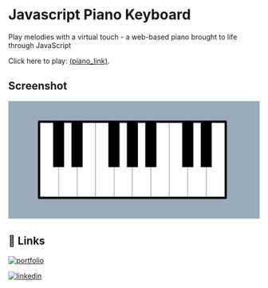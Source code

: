 # Javascript Piano Keyboard

Play melodies with a virtual touch - a web-based piano brought to life through JavaScript

Click here to play: <a href="https://rohitkrtiwari.github.io/piano/" target="_blank">(piano_link)</a>.

## Screenshot

![App Screenshot](screenshot.png)

## 🔗 Links
[![portfolio](https://img.shields.io/badge/my_portfolio-000?style=for-the-badge&logo=ko-fi&logoColor=white)](https://rohitkrtiwari.github.io/Portfolio)

[![linkedin](https://img.shields.io/badge/linkedin-0A66C2?style=for-the-badge&logo=linkedin&logoColor=white)](https://www.linkedin.com/in/rohit-tiwari-61a867168/)
